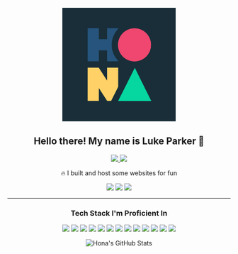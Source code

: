<p align="center">
    <img width="256" height="256" src="assets/Hona.gif" />
</p>

<h2 align="center">Hello there! My name is Luke Parker 👋</h2>
<p align="center">

</p>

<p align="center">

</p>

<p align="center">
    <a href="https://www.linkedin.com/in/luke-parker-6643761a1">
        <img src="https://img.shields.io/badge/linkedin-%230077B5.svg?&style=for-the-badge&logo=linkedin&logoColor=white" height=25>
    </a> 
    <a href="https://lukeparker.dev">
        <img src="https://img.shields.io/badge/blog-%23212121.svg?&style=for-the-badge" height=25>
    </a> 
</p>

<p align="center">
    🔥 I built and host some websites for fun
</p>
<p align="center">
    <a href="https://tempushub.xyz"><img src="https://img.shields.io/badge/Tempus Hub-brown?style=flat-square"></a>
    <a href="https://lukeparker.dev"><img src="https://img.shields.io/badge/LukeParkerDev/Blog-green?style=flat-square"></a>
    <a href="https://upblazor.com"><img src="https://img.shields.io/badge/Up Blazor-red?style=flat-square"></a>
</p>

<hr>
<h3 align="center">Tech Stack I'm Proficient In</h3>
<p align="center">
    <img src="https://img.shields.io/badge/.NET-5C2D91.svg?&style=for-the-badge&logo=C-Sharp&logoColor=%23fff"/>
    <img src="https://img.shields.io/badge/Blazor-512BD4.svg?&style=for-the-badge&logo=blazor&logoColor=white"/>
    <img src="https://img.shields.io/badge/Node.js-%23eeeeee.svg?&style=for-the-badge&logo=node.js&logoColor=%23417e38"/>
    <img src="https://img.shields.io/badge/javascript-%23323330.svg?&style=for-the-badge&logo=javascript&logoColor=%23F7DF1E"/>
    <img src="https://img.shields.io/badge/html5-%23E34F26.svg?&style=for-the-badge&logo=html5&logoColor=white"/> 
    <img src="https://img.shields.io/badge/css3-%231572B6.svg?&style=for-the-badge&logo=css3&logoColor=white"/> 
    <img src="https://img.shields.io/badge/git-%23F05033.svg?&style=for-the-badge&logo=git&logoColor=white"/> 
    <img src="https://img.shields.io/badge/github-%23121011.svg?&style=for-the-badge&logo=github&logoColor=white"/>
    <img src="https://img.shields.io/badge/Docker-2496ED.svg?&style=for-the-badge&logo=docker&logoColor=white"/>
    <img src="https://img.shields.io/badge/Cloudflare-F38020.svg?&style=for-the-badge&logo=cloudflare&logoColor=white"/>
    <img src="https://img.shields.io/badge/NGINX-269539.svg?&style=for-the-badge&logo=nginx&logoColor=white"/>
    <img src="https://img.shields.io/badge/Debian-A81D33.svg?&style=for-the-badge&logo=debian&logoColor=white"/>
    <img src="https://img.shields.io/badge/Amazon%20AWS-232F3E.svg?&style=for-the-badge&logo=amazon-aws&logoColor=white"/>
</p>

<p align="center"><img alt="Hona's GitHub Stats" src="https://github-readme-stats.vercel.app/api?username=Hona&show_icons=true&hide_border=true&count_private=true&theme=react"></p>
